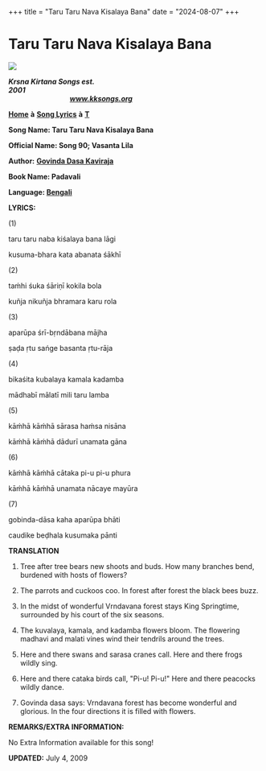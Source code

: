 +++
title = "Taru Taru Nava Kisalaya Bana"
date = "2024-08-07"
+++

# Taru Taru Nava Kisalaya Bana
**[![](http://kksongs.org/image_files/image002.jpg)](http://kksongs.org/)**

**_Krsna Kirtana Songs est. 2001_**                                                                                                                                                      **_www.kksongs.org_**

**[Home](http://kksongs.org/)** **à** **[Song Lyrics](http://kksongs.org/lyrics.html)** **à** **[T](http://kksongs.org/songs/song_t.html)**

**Song Name: Taru Taru Nava Kisalaya Bana**

**Official Name: Song 90; Vasanta Lila**

**Author:** [**Govinda Dasa Kaviraja**](http://kksongs.org/authors/list/govindadasa.html)

**Book Name: Padavali**

**Language: [Bengali](http://kksongs.org/language/list/bengali.html)**

**LYRICS:**

(1)

taru taru naba kiśalaya bana lāgi

kusuma-bhara kata abanata śākhī

(2)

taḿhi śuka śāriṇī kokila bola

kuñja nikuñja bhramara karu rola

(3)

aparūpa śrī-bṛndābana mājha

ṣaḍa ṛtu sańge basanta ṛtu-rāja

(4)

bikaśita kubalaya kamala kadamba

mādhabī mālatī mili taru lamba

(5)

kāḿhā kāḿhā sārasa haḿsa nisāna

kāḿhā kāḿhā dādurī unamata gāna

(6)

kāḿhā kāḿhā cātaka pi-u pi-u phura

kāḿhā kāḿhā unamata nācaye mayūra

(7)

gobinda-dāsa kaha aparūpa bhāti

caudike beḍhala kusumaka pānti

**TRANSLATION**

1) Tree after tree bears new shoots and buds. How many branches bend, burdened with hosts of flowers?

2) The parrots and cuckoos coo. In forest after forest the black bees buzz.

3) In the midst of wonderful Vrndavana forest stays King Springtime, surrounded by his court of the six seasons.

4) The kuvalaya, kamala, and kadamba flowers bloom. The flowering madhavi and malati vines wind their tendrils around the trees.

5) Here and there swans and sarasa cranes call. Here and there frogs wildly sing.

6) Here and there cataka birds call, "Pi-u! Pi-u!" Here and there peacocks wildly dance.

7) Govinda dasa says: Vrndavana forest has become wonderful and glorious. In the four directions it is filled with flowers.

**REMARKS/EXTRA INFORMATION:**

No Extra Information available for this song!

**UPDATED:** July 4, 2009